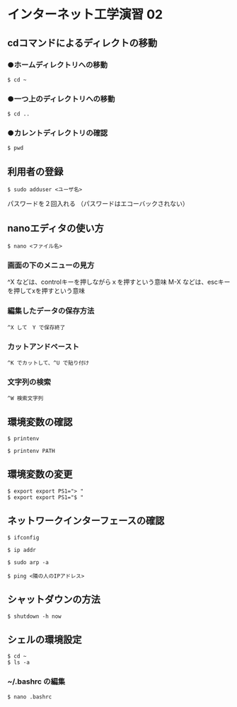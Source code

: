 # インターネット工学演習 02

## cdコマンドによるディレクトの移動

### ●ホームディレクトリへの移動
    
```
$ cd ~
```
    
### ●一つ上のディレクトリへの移動
    
```
$ cd ..
```
    
### ●カレントディレクトリの確認
    
```
$ pwd
```

## 利用者の登録

```
$ sudo adduser <ユーザ名>
```

   パスワードを２回入れる
   （パスワードはエコーバックされない）

## nanoエディタの使い方

```
$ nano <ファイル名>
```

### 画面の下のメニューの見方

  ^X などは、controlキーを押しながらｘを押すという意味
   M-X などは、escキーを押してxを押すという意味

### 編集したデータの保存方法

    ^X して　Y で保存終了

### カットアンドペースト

    ^K でカットして、^U で貼り付け

### 文字列の検索

    ^W 検索文字列

## 環境変数の確認

```
$ printenv
```

```
$ printenv PATH
```

## 環境変数の変更

```
$ export export PS1="> "
$ export export PS1="$ "
```
    
## ネットワークインターフェースの確認

```
$ ifconfig
    
$ ip addr
    
$ sudo arp -a
    
$ ping <隣の人のIPアドレス>
```

## シャットダウンの方法

```
$ shutdown -h now
```

## シェルの環境設定


```
$ cd ~
$ ls -a
```
    
### ~/.bashrc の編集

```    
$ nano .bashrc
```    
    
    

